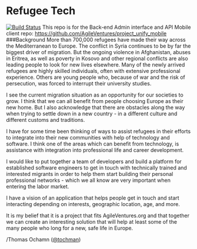 # Refugee Tech
[![Build Status](https://semaphoreci.com/api/v1/agileventures/project_unify/branches/develop/badge.svg)](https://semaphoreci.com/agileventures/project_unify)
This repo is for the Back-end Admin interface and API
Mobile client repo: https://github.com/AgileVentures/project_unify_mobile
###Background
More than 700,000 refugees have made their way across the Mediterranean to Europe. The conflict in Syria continues to be by far the biggest driver of migration. But the ongoing violence in Afghanistan, abuses in Eritrea, as well as poverty in Kosovo and other regional conflicts are also leading people to look for new lives elsewhere. Many of the newly arrived refugees are highly skilled individuals, often with extensive professional experience. Others are young people who, because of war and the risk of persecution, was forced to interrupt their university studies.

I see the current migration situation as an opportunity for our societies to grow. I think that we can all benefit from people choosing Europe as their new home. But I also acknowledge that there are obstacles along the way when trying to settle down in a new country - in a different culture and different customs and traditions.

I have for some time been thinking of ways to assist refugees in their efforts to integrate into their new communities with help of technology and software. I think one of the areas which can benefit from technology, is assistance with integration into professional life and career development.

I would like to put together a team of developers and build a platform for established software engineers to get in touch with technically trained and interested migrants in order to help them start building their personal professional networks - which we all know are very important when entering the labor market.

I have a vision of an application that helps people get in touch and start interacting depending on interests, geographic location, age, and more.

It is my belief that it is a project that fits AgileVentures.org and that together we can create an interesting solution that will help at least some of the many people who long for a new, safe life in Europe.

/Thomas Ochamn ([@tochman](https://github.com/tochman))
